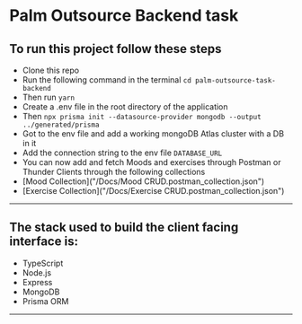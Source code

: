 # Palm Outsource Backend task

## To run this project follow these steps

- Clone this repo
- Run the following command in the terminal `cd palm-outsource-task-backend`
- Then run `yarn`
- Create a .env file in the root directory of the application
- Then `npx prisma init --datasource-provider mongodb --output ../generated/prisma`
- Got to the env file and add a working mongoDB Atlas cluster with a DB in it
- Add the connection string to the env file `DATABASE_URL`
- You can now add and fetch Moods and exercises through Postman or Thunder Clients through the following collections
- [Mood Collection]("/Docs/Mood CRUD.postman_collection.json")
- [Exercise Collection]("/Docs/Exercise CRUD.postman_collection.json")

---

## The stack used to build the client facing interface is:

- TypeScript
- Node.js
- Express
- MongoDB
- Prisma ORM

---
